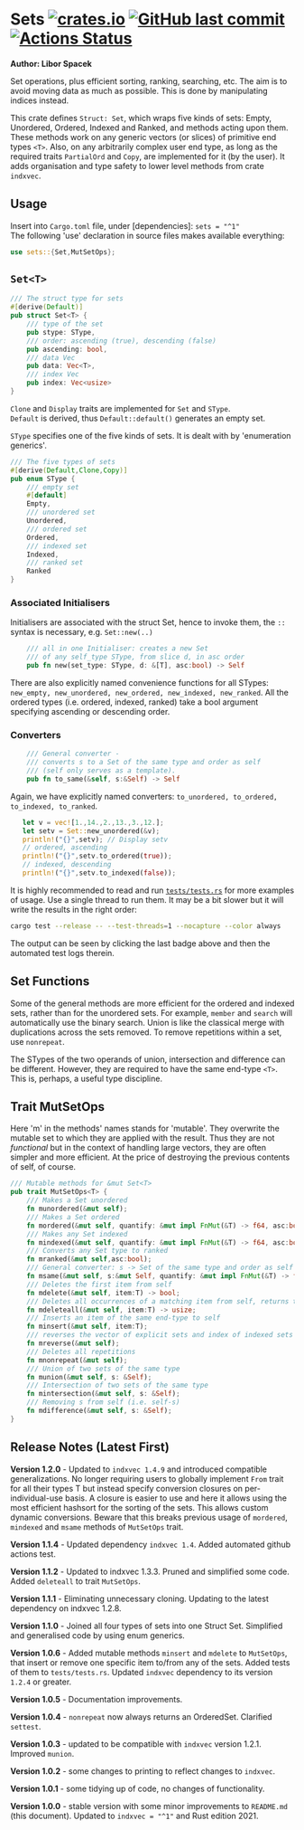 # Sets [<img alt="crates.io" src="https://img.shields.io/crates/v/sets?logo=rust">](https://crates.io/crates/sets) [<img alt="GitHub last commit" src="https://img.shields.io/github/last-commit/liborty/sets/HEAD?logo=github">](https://github.com/liborty/sets) [![Actions Status](https://github.com/liborty/sets/workflows/test/badge.svg)](https://github.com/liborty/sets/actions)

**Author: Libor Spacek**

Set operations, plus efficient sorting, ranking, searching, etc. The aim is to avoid moving data as much as possible. This is done by manipulating indices instead.

This crate defines `Struct: Set`, which wraps five kinds of sets: Empty, Unordered, Ordered, Indexed and Ranked, and methods acting upon them. These methods work on any generic vectors (or slices) of primitive end types `<T>`. Also, on any arbitrarily complex user end type, as long as the required traits `PartialOrd` and `Copy`, are implemented for it (by the user). It adds organisation and type safety to lower level methods from crate `indxvec`.

## Usage

Insert into `Cargo.toml` file, under [dependencies]: `sets = "^1"`  
The following 'use' declaration in source files makes available everything:

```rust
use sets::{Set,MutSetOps};
```

## `Set<T>`

```rust
/// The struct type for sets
#[derive(Default)]
pub struct Set<T> {
    /// type of the set
    pub stype: SType,
    /// order: ascending (true), descending (false)
    pub ascending: bool,
    /// data Vec
    pub data: Vec<T>,
    /// index Vec
    pub index: Vec<usize>
}
```

`Clone` and `Display` traits are implemented for `Set` and `SType`.  
`Default` is derived, thus `Default::default()` generates an empty set.

`SType` specifies one of the five kinds of sets. It is dealt with by 'enumeration generics'.

```rust
/// The five types of sets
#[derive(Default,Clone,Copy)]
pub enum SType {
    /// empty set
    #[default]
    Empty,
    /// unordered set
    Unordered,
    /// ordered set
    Ordered,
    /// indexed set
    Indexed,
    /// ranked set
    Ranked
}
```

### Associated Initialisers

Initialisers are associated with the struct Set, hence to invoke them, the `::` syntax is necessary, e.g. `Set::new(..)`

```rust
    /// all in one Initialiser: creates a new Set
    /// of any self_type SType, from slice d, in asc order 
    pub fn new(set_type: SType, d: &[T], asc:bool) -> Self
```

There are also explicitly named convenience functions for all STypes:
`new_empty, new_unordered, new_ordered, new_indexed, new_ranked`. All the ordered types (i.e. ordered, indexed, ranked) take a bool argument specifying ascending or descending order.

### Converters

```rust
    /// General converter - 
    /// converts s to a Set of the same type and order as self 
    /// (self only serves as a template).
    pub fn to_same(&self, s:&Self) -> Self 
```

Again, we have explicitly named converters:
`to_unordered, to_ordered, to_indexed, to_ranked`.

```rust
   let v = vec![1.,14.,2.,13.,3.,12.];
   let setv = Set::new_unordered(&v);  
   println!("{}",setv); // Display setv 
   // ordered, ascending  
   println!("{}",setv.to_ordered(true)); 
   // indexed, descending
   println!("{}",setv.to_indexed(false)); 
```

It is highly recommended to read and run [`tests/tests.rs`](https://github.com/liborty/sets/blob/main/tests/tests.rs) for more examples of usage. Use a single thread to run them. It may be a bit slower but it will write the results in the right order:

```bash
cargo test --release -- --test-threads=1 --nocapture --color always
```

The output can be seen by clicking the last badge above and then the automated test logs therein.

## Set Functions

 Some of the general methods are more efficient for the ordered and indexed sets, rather than for the unordered sets. For example, `member` and `search` will automatically use the binary search. Union is like the classical merge with duplications across the sets removed. To remove repetitions within a set, use `nonrepeat`.

The STypes of the two operands of union, intersection and difference can be different. However, they are required to have the same end-type `<T>`. This is, perhaps, a useful type discipline. 

## Trait MutSetOps

Here 'm' in the methods' names stands for 'mutable'. They overwrite the mutable set to which they are applied with the result. Thus they are not *functional* but in the context of handling large vectors, they are often simpler and more efficient. At the price of destroying the previous contents of self, of course.

```rust
/// Mutable methods for &mut Set<T>
pub trait MutSetOps<T> {
    /// Makes a Set unordered
    fn munordered(&mut self);
    /// Makes a Set ordered
    fn mordered(&mut self, quantify: &mut impl FnMut(&T) -> f64, asc:bool);
    /// Makes any Set indexed
    fn mindexed(&mut self, quantify: &mut impl FnMut(&T) -> f64, asc:bool);
    /// Converts any Set type to ranked
    fn mranked(&mut self,asc:bool);
    /// General converter: s -> Set of the same type and order as self
    fn msame(&mut self, s:&mut Self, quantify: &mut impl FnMut(&T) -> f64);
    /// Deletes the first item from self
    fn mdelete(&mut self, item:T) -> bool;
    /// Deletes all occurrences of a matching item from self, returns their count
    fn mdeleteall(&mut self, item:T) -> usize;
    /// Inserts an item of the same end-type to self
    fn minsert(&mut self, item:T);
    /// reverses the vector of explicit sets and index of indexed sets
    fn mreverse(&mut self);
    /// Deletes all repetitions
    fn mnonrepeat(&mut self); 
    /// Union of two sets of the same type
    fn munion(&mut self, s: &Self);
    /// Intersection of two sets of the same type
    fn mintersection(&mut self, s: &Self);
    /// Removing s from self (i.e. self-s)
    fn mdifference(&mut self, s: &Self);
}
```

## Release Notes (Latest First)

**Version 1.2.0** - Updated to `indxvec 1.4.9` and introduced compatible generalizations. No longer requiring users to globally implement `From` trait for all their types T but instead specify conversion closures on per-individual-use basis. A closure is easier to use and here it allows using the most efficient hashsort for the sorting of the sets. This allows custom dynamic conversions. Beware that this breaks previous usage of `mordered`, `mindexed` and `msame` methods of `MutSetOps` trait.

**Version 1.1.4** - Updated dependency `indxvec 1.4`. Added automated github actions test.

**Version 1.1.2** - Updated to indxvec 1.3.3. Pruned and simplified some code. Added `deleteall` to  trait `MutSetOps`.

**Version 1.1.1** - Eliminating unnecessary cloning. Updating to the latest dependency on  indxvec 1.2.8.

**Version 1.1.0** - Joined all four types of sets into one Struct Set. Simplified and generalised code by using enum generics.

**Version 1.0.6** - Added mutable methods `minsert` and `mdelete` to `MutSetOps`, that insert or remove one specific item to/from any of the sets. Added tests of them to `tests/tests.rs`. Updated `indxvec` dependency to its version `1.2.4` or greater.

**Version 1.0.5** - Documentation improvements.

**Version 1.0.4** - `nonrepeat` now always returns an OrderedSet. Clarified `settest`.

**Version 1.0.3** - updated to be compatible with `indxvec` version 1.2.1. Improved `munion`.

**Version 1.0.2** - some changes to printing to reflect changes to `indxvec`.

**Version 1.0.1** - some tidying up of code, no changes of functionality.

**Version 1.0.0** - stable version with some minor improvements to `README.md` (this document). Updated to `indxvec = "^1"` and Rust edition 2021.
